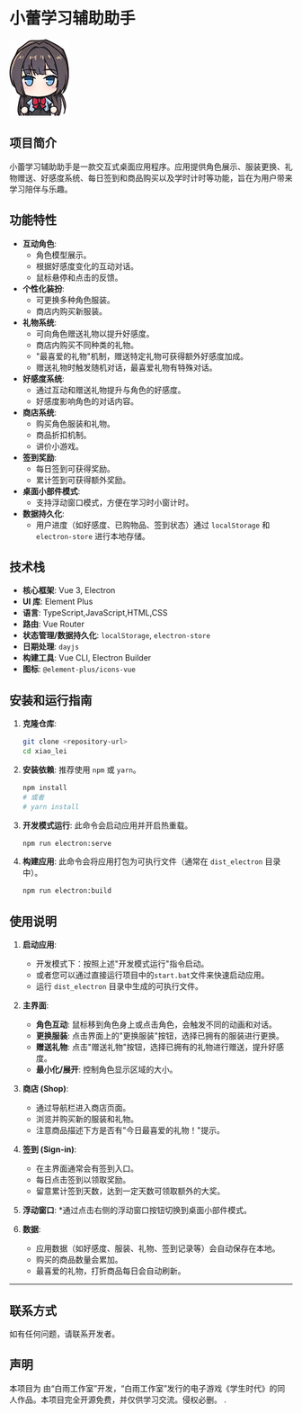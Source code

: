 # 小蕾学习辅助助手

![小蕾学习助手](./image/littleLei.png)

## 项目简介

小蕾学习辅助助手是一款交互式桌面应用程序。应用提供角色展示、服装更换、礼物赠送、好感度系统、每日签到和商品购买以及学时计时等功能，旨在为用户带来学习陪伴与乐趣。

## 功能特性

* **互动角色**:
  * 角色模型展示。
  * 根据好感度变化的互动对话。
  * 鼠标悬停和点击的反馈。
* **个性化装扮**:
  * 可更换多种角色服装。
  * 商店内购买新服装。
* **礼物系统**:
  * 可向角色赠送礼物以提升好感度。
  * 商店内购买不同种类的礼物。
  * "最喜爱的礼物"机制，赠送特定礼物可获得额外好感度加成。
  * 赠送礼物时触发随机对话，最喜爱礼物有特殊对话。
* **好感度系统**:
  * 通过互动和赠送礼物提升与角色的好感度。
  * 好感度影响角色的对话内容。
* **商店系统**:
  * 购买角色服装和礼物。
  * 商品折扣机制。
  * 讲价小游戏。
* **签到奖励**:
  * 每日签到可获得奖励。
  * 累计签到可获得额外奖励。
* **桌面小部件模式**:
  * 支持浮动窗口模式，方便在学习时小窗计时。
* **数据持久化**:
  * 用户进度（如好感度、已购物品、签到状态）通过 `localStorage` 和 `electron-store` 进行本地存储。

## 技术栈

* **核心框架**: Vue 3, Electron
* **UI 库**: Element Plus
* **语言**: TypeScript,JavaScript,HTML,CSS
* **路由**: Vue Router
* **状态管理/数据持久化**: `localStorage`, `electron-store`
* **日期处理**: `dayjs`
* **构建工具**: Vue CLI, Electron Builder
* **图标**: `@element-plus/icons-vue`

## 安装和运行指南

1. **克隆仓库**:

    ```bash
    git clone <repository-url>
    cd xiao_lei 
    ```

2. **安装依赖**:
    推荐使用 `npm` 或 `yarn`。

    ```bash
    npm install
    # 或者
    # yarn install
    ```

3. **开发模式运行**:
    此命令会启动应用并开启热重载。

    ```bash
    npm run electron:serve
    ```

4. **构建应用**:
    此命令会将应用打包为可执行文件（通常在 `dist_electron` 目录中）。

    ```bash
    npm run electron:build
    ```

## 使用说明

1. **启动应用**:
    * 开发模式下：按照上述"开发模式运行"指令启动。
    * 或者您可以通过直接运行项目中的`start.bat`文件来快速启动应用。
    * 运行 `dist_electron` 目录中生成的可执行文件。

2. **主界面**:
    * **角色互动**: 鼠标移到角色身上或点击角色，会触发不同的动画和对话。
    * **更换服装**: 点击界面上的"更换服装"按钮，选择已拥有的服装进行更换。
    * **赠送礼物**: 点击"赠送礼物"按钮，选择已拥有的礼物进行赠送，提升好感度。
    * **最小化/展开**: 控制角色显示区域的大小。

3. **商店 (Shop)**:
    * 通过导航栏进入商店页面。
    * 浏览并购买新的服装和礼物。
    * 注意商品描述下方是否有"今日最喜爱的礼物！"提示。

4. **签到 (Sign-in)**:
    * 在主界面通常会有签到入口。
    * 每日点击签到以领取奖励。
    * 留意累计签到天数，达到一定天数可领取额外的大奖。

5. **浮动窗口**:
    *通过点击右侧的浮动窗口按钮切换到桌面小部件模式。

6. **数据**:
    * 应用数据（如好感度、服装、礼物、签到记录等）会自动保存在本地。
    * 购买的商品数量会累加。
    * 最喜爱的礼物，打折商品每日会自动刷新。

---

## 联系方式

如有任何问题，请联系开发者。

## 声明

本项目为 由“白雨工作室”开发，“白雨工作室”发行的电子游戏《学生时代》的同人作品。本项目完全开源免费，并仅供学习交流。侵权必删。
.

